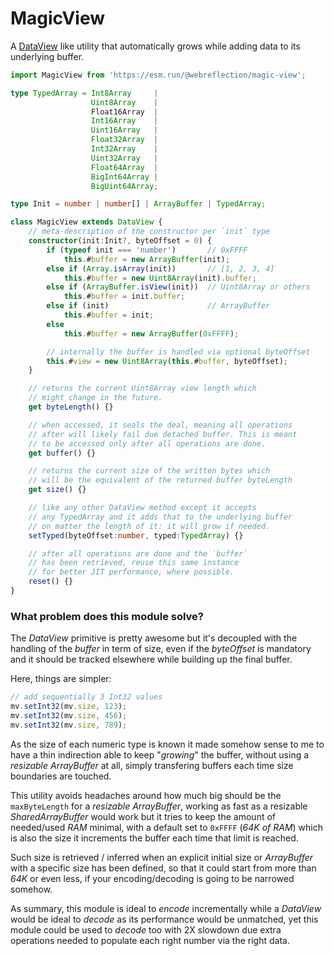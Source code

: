 # MagicView

A [DataView](https://developer.mozilla.org/en-US/docs/Web/JavaScript/Reference/Global_Objects/DataView) like utility that automatically grows while adding data to its underlying buffer.

```ts
import MagicView from 'https://esm.run/@webreflection/magic-view';

type TypedArray = Int8Array     |
                  Uint8Array    |
                  Float16Array  |
                  Int16Array    |
                  Uint16Array   |
                  Float32Array  |
                  Int32Array    |
                  Uint32Array   |
                  Float64Array  |
                  BigInt64Array |
                  BigUint64Array;

type Init = number | number[] | ArrayBuffer | TypedArray;

class MagicView extends DataView {
    // meta-description of the constructor per `init` type
    constructor(init:Init?, byteOffset = 0) {
        if (typeof init === 'number')       // 0xFFFF
            this.#buffer = new ArrayBuffer(init);
        else if (Array.isArray(init))       // [1, 2, 3, 4]
            this.#buffer = new Uint8Array(init).buffer;
        else if (ArrayBuffer.isView(init))  // Uint8Array or others
            this.#buffer = init.buffer;
        else if (init)                      // ArrayBuffer
            this.#buffer = init;
        else
            this.#buffer = new ArrayBuffer(0xFFFF);

        // internally the buffer is handled via optional byteOffset
        this.#view = new Uint8Array(this.#buffer, byteOffset);
    }

    // returns the current Uint8Array view length which
    // might change in the future.
    get byteLength() {}

    // when accessed, it seals the deal, meaning all operations
    // after will likely fail due detached buffer. This is meant
    // to be accessed only after all operations are done.
    get buffer() {}

    // returns the current size of the written bytes which
    // will be the equivalent of the returned buffer byteLength
    get size() {}

    // like any other DataView method except it accepts
    // any TypedArray and it adds that to the underlying buffer
    // on matter the length of it: it will grow if needed.
    setTyped(byteOffset:number, typed:TypedArray) {}

    // after all operations are done and the `buffer`
    // has been retrieved, reuse this same instance
    // for better JIT performance, where possible.
    reset() {}
}
```

### What problem does this module solve?

The *DataView* primitive is pretty awesome but it's decoupled with the handling of the *buffer* in term of size, even if the *byteOffset* is mandatory and it should be tracked elsewhere while building up the final buffer.

Here, things are simpler:

```js
// add sequentially 3 Int32 values
mv.setInt32(mv.size, 123);
mv.setInt32(mv.size, 456);
mv.setInt32(mv.size, 789);
```

As the size of each numeric type is known it made somehow sense to me to have a thin indirection able to keep "*growing*" the buffer, without using a *resizable* *ArrayBuffer* at all, simply transfering buffers each time size boundaries are touched.

This utility avoids headaches around how much big should be the `maxByteLength` for a *resizable ArrayBuffer*, working as fast as a resizable *SharedArrayBuffer* would work but it tries to keep the amount of needed/used *RAM* minimal, with a default set to `0xFFFF` (*64K of RAM*) which is also the size it increments the buffer each time that limit is reached.

Such size is retrieved / inferred when an explicit initial size or *ArrayBuffer* with a specific size has been defined, so that it could start from more than *64K* or even less, if your encoding/decoding is going to be narrowed somehow.

As summary, this module is ideal to *encode* incrementally while a *DataView* would be ideal to *decode* as its performance would be unmatched, yet this module could be used to *decode* too with 2X slowdown due extra operations needed to populate each right number via the right data.
